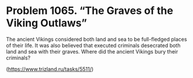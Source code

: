 # Problem 1065. “The Graves of the Viking Outlaws”

The ancient Vikings considered both land and sea to be full-fledged places of their life. It was also believed that executed criminals desecrated both land and sea with their graves. Where did the ancient Vikings bury their criminals?

(https://www.trizland.ru/tasks/5511/)